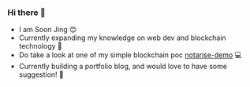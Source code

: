 ### Hi there 👋

- I am Soon Jing 😊
- Currently expanding my knowledge on web dev and blockchain technology 🌱
- Do take a look at one of my simple blockchain poc [notarise-demo](https://github.com/soonjing/notarise-demo#certificate-notarisation-demo) 💻
- Currently building a portfolio blog, and would love to have some suggestion! 🔨

<!--
**soonjing/soonjing** is a ✨ _special_ ✨ repository because its `README.md` (this file) appears on your GitHub profile.

Here are some ideas to get you started:

- 🔭 I’m currently working on ...
- 🌱 I’m currently learning ...
- 👯 I’m looking to collaborate on ...
- 🤔 I’m looking for help with ...
- 💬 Ask me about ...
- 📫 How to reach me: ...
- 😄 Pronouns: ...
- ⚡ Fun fact: ...
-->
